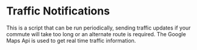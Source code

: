 # Traffic Notifications 

This is a script that can be run periodically, sending traffic updates if your commute will take too long or an alternate route is required. The Google Maps Api is used to get real time traffic information.
